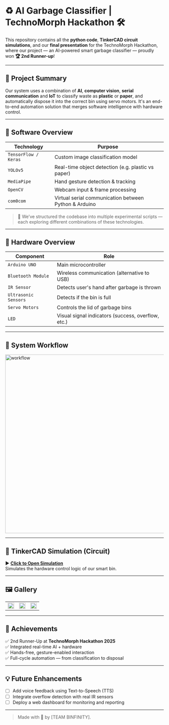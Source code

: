 # ♻️ AI Garbage Classifier | TechnoMorph Hackathon 🛠️

This repository contains all the **python code**, **TinkerCAD circuit simulations**, and our **final presentation** for the TechnoMorph Hackathon, where our project — an AI-powered smart garbage classifier — proudly won **🏆 2nd Runner-up**!

---

## 🚀 Project Summary

Our system uses a combination of **AI**, **computer vision**, **serial communication** and **IoT** to classify waste as **plastic** or **paper**, and automatically dispose it into the correct bin using servo motors. It's an end-to-end automation solution that merges software intelligence with hardware control.

---

## 🧠 Software Overview

| Technology     | Purpose                                         |
|----------------|--------------------------------------------------|
| `TensorFlow / Keras` | Custom image classification model |
| `YOLOv5`       | Real-time object detection (e.g. plastic vs paper) |
| `MediaPipe`    | Hand gesture detection & tracking                |
| `OpenCV`       | Webcam input & frame processing                  |
| `com0com`      | Virtual serial communication between Python & Arduino |

> 🔧 We’ve structured the codebase into multiple experimental scripts — each exploring different combinations of these technologies.

---

## 🔌 Hardware Overview

| Component            | Role                                                      |
|----------------------|-----------------------------------------------------------|
| `Arduino UNO`        | Main microcontroller                                      |
| `Bluetooth Module`   | Wireless communication (alternative to USB)              |
| `IR Sensor`          | Detects user's hand after garbage is thrown              |
| `Ultrasonic Sensors` | Detects if the bin is full                                |
| `Servo Motors`       | Controls the lid of garbage bins                          |
| `LED`                | Visual signal indicators (success, overflow, etc.)       |

---

## 🧭 System Workflow

<img width="1350" height="569" alt="workflow" src="https://github.com/user-attachments/assets/2ff5c47e-d707-4c71-b14c-f877bc2b64af" />

---

## 🔬 TinkerCAD Simulation (Circuit)

▶ **[Click to Open Simulation](https://www.tinkercad.com/things/2TMN1thgRsH-techo-morph-project)**  
Simulates the hardware control logic of our smart bin.

---

## 🖼️ Gallery

<table>
  <tr>
    <td><img src="https://github.com/user-attachments/assets/642c3965-8cd8-41f3-bcb4-14a1f8772d29" width="100%"/></td>
    <td><img src="https://github.com/user-attachments/assets/4b3ec6b8-e9c1-46fa-940e-908d196245f1" width="100%"/></td>
    <td><img src="https://github.com/user-attachments/assets/79e1d0a3-d133-4418-8b9b-99314439d7be" width="100%"/></td>
  </tr>
</table>

---

## 🏁 Achievements

✅ 2nd Runner-Up at **TechnoMorph Hackathon 2025**  
✅ Integrated real-time AI + hardware  
✅ Hands-free, gesture-enabled interaction  
✅ Full-cycle automation — from classification to disposal

---

## 💡 Future Enhancements

- [ ] Add voice feedback using Text-to-Speech (TTS)
- [ ] Integrate overflow detection with real IR sensors
- [ ] Deploy a web dashboard for monitoring and reporting

---

> Made with 💚 by [TEAM BINFINITY].
